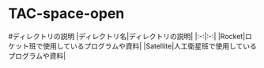 # TAC-space-open
#ディレクトリの説明
|ディレクトリ名|ディレクトリの説明|
|:-:|:-:|
|Rocket|ロケット班で使用しているプログラムや資料|
|Satellite|人工衛星班で使用しているプログラムや資料|
